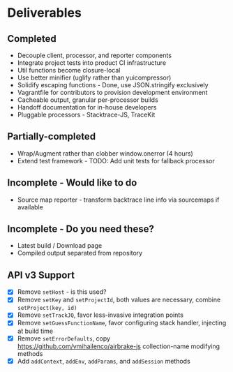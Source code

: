 # Deliverables
## Completed
  * Decouple client, processor, and reporter components
  * Integrate project tests into product CI infrastructure
  * Util functions become closure-local
  * Use better minifier (uglify rather than yuicompressor)
  * Solidify escaping functions - Done, use JSON.stringify exclusively
  * Vagrantfile for contributors to provision development environment
  * Cacheable output, granular per-processor builds
  * Handoff documentation for in-house developers
  * Pluggable processors - Stacktrace-JS, TraceKit

## Partially-completed
  * Wrap/Augment rather than clobber window.onerror (4 hours)
  * Extend test framework - TODO: Add unit tests for fallback processor

## Incomplete - Would like to do
  * Source map reporter - transform backtrace line info via sourcemaps if available

## Incomplete - Do you need these?
  * Latest build / Download page
  * Compiled output separated from repository

## API v3 Support

  * [x] Remove `setHost` - is this used?
  * [x] Remove `setKey` and `setProjectId`, both values are necessary, combine `setProject(key, id)`
  * [x] Remove `setTrackJQ`, favor less-invasive integration points
  * [x] Remove `setGuessFunctionName`, favor configuring stack handler, injecting at build time
  * [x] Remove `setErrorDefaults`, copy https://github.com/vmihailenco/airbrake-js collection-name modifying methods
  * [x] Add `addContext`, `addEnv`, `addParams`, and `addSession` methods
